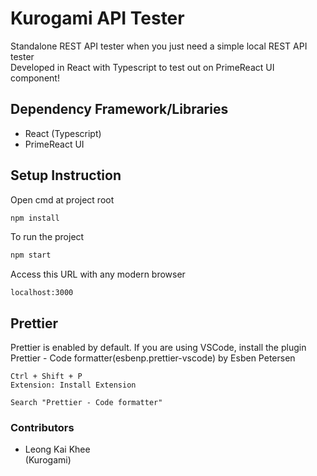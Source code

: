 # Kurogami API Tester

Standalone REST API tester when you just need a simple local REST API tester  
Developed in React with Typescript to test out on PrimeReact UI component!

## Dependency Framework/Libraries

- React (Typescript)
- PrimeReact UI

## Setup Instruction

Open cmd at project root

```bash
npm install
```

To run the project

```bash
npm start
```

Access this URL with any modern browser
```
localhost:3000
```

## Prettier

Prettier is enabled by default.
If you are using VSCode, install the plugin Prettier - Code formatter(esbenp.prettier-vscode) by Esben Petersen

```
Ctrl + Shift + P
Extension: Install Extension

Search "Prettier - Code formatter"
```

### Contributors

-   Leong Kai Khee  
(Kurogami)
